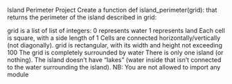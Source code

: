 Island Perimeter Project
Create a function def island_perimeter(grid): that returns the perimeter of the island described in grid:

grid is a list of list of integers: 0 represents water 1 represents land Each cell is square, with a side length of 1 Cells are connected horizontally/vertically (not diagonally). grid is rectangular, with its width and height not exceeding 100 The grid is completely surrounded by water There is only one island (or nothing). The island doesn’t have “lakes” (water inside that isn’t connected to the water surrounding the island). NB: You are not allowed to import any module
